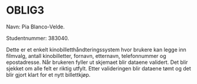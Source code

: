 # OBLIG3

Navn: Pia Blanco-Velde.

Studentnummer: 383040.

Dette er et enkelt kinobilletthåndteringssystem hvor brukere kan legge inn filmvalg, antall kinobilletter, fornavn, etternavn, telefonnummer og epostadresse. Når brukeren fyller ut skjemaet blir dataene validert. Det blir sjekket om alle felt er riktig utfylt. Etter valideringen blir dataene tømt og det blir gjort klart for et nytt billettkjøp. 